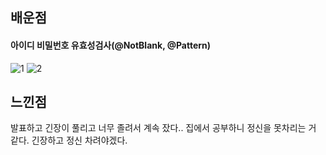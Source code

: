 ## **배운점**

#### 아이디 비밀번호 유효성검사(@NotBlank, @Pattern)
![1](https://user-images.githubusercontent.com/58349668/206202470-45eb0509-3696-4b43-947a-e4020e5756ae.jpg)
![2](https://user-images.githubusercontent.com/58349668/206202701-1c1be418-938f-43e3-ba0d-7268d9d5f850.png)


## **느낀점**

발표하고 긴장이 풀리고 너무 졸려서 계속 잤다.. 집에서 공부하니 정신을 못차리는 거 같다. 긴장하고 정신 차려야겠다.
